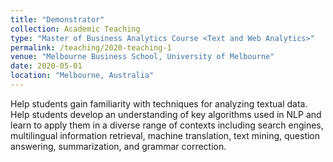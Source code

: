 ```yaml
---
title: "Demonstrator"
collection: Academic Teaching
type: "Master of Business Analytics Course <Text and Web Analytics>"
permalink: /teaching/2020-teaching-1
venue: "Melbourne Business School, University of Melbourne"
date: 2020-05-01
location: "Melbourne, Australia"
---
```

Help students gain familiarity with techniques for analyzing textual data. Help students develop an understanding of key algorithms used in NLP and learn to apply them in a diverse range of contexts including search engines, multilingual information retrieval, machine translation, text mining, question answering, summarization, and grammar correction.
